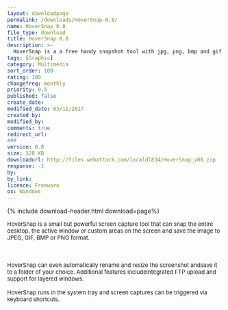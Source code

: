 ```yaml
---
layout: downloadpage
permalink: /downloads/HoverSnap-0,8/
name: HoverSnap 0.8
file_type: download
title: HoverSnap 0.8
description: >-
  HoverSnap is a a free handy snapshot tool with jpg, png, bmp and gif support
tags: [Graphic]
category: Multimedia
sort_order: 100
rating: 100
changefreq: monthly
priority: 0.5
published: false
create_date: 
modified_date: 03/11/2017
created_by: 
modified_by: 
comments: true
redirect_url: 
### 
version: 0.8
size: 328 KB
downloadurl: http://files.webattack.com/localdl834/HoverSnap_v08.zip
response: -1
by: 
by_link: 
licence: Freeware
os: Windows
---
```


{% include download-header.html download=page%}

<p style="fix-download-text !important">
<p><font size="2"><p>HoverSnap is a small but powerful screen capture tool that can snap the entire desktop, the active window or custom areas on the screen and save the image to JPEG, GIF, BMP or PNG format. <br />
<br />
<br />
<br />
HoverSnap can even automatically rename and resize the screenshot andsave it to a folder of your choice. Additional features includeintegrated FTP upload and support for layered windows. <br />
<br />
HoverSnap runs in the system tray and screen captures can be triggered via keyboard shortcuts.</p></p></p>
